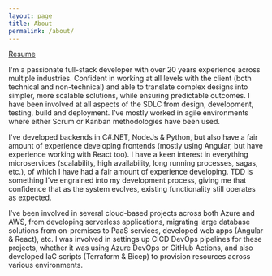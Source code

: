 ```yaml
---
layout: page
title: About
permalink: /about/
---
```


[Resume](https://docs.google.com/document/d/0BwRF9_HwsNHNUW9ZcWNJb1p3LTlDck1MeWx3WXJrVC1lN2VF/edit?usp=sharing&ouid=104807125876702347246&resourcekey=0-7eD83yMf26Hpbxo8JWND5Q&rtpof=true&sd=true)

I'm a passionate full-stack developer with over 20 years experience across multiple industries. Confident in working at all levels with the client (both technical and non-technical) and able to translate complex designs into simpler, more scalable solutions, while ensuring predictable outcomes. I have been involved at all aspects of the SDLC from design, development, testing, build and deployment. I’ve mostly worked in agile environments where either Scrum or Kanban methodologies have been used.

I've developed backends in C#.NET, NodeJs & Python, but also have a fair amount of experience developing frontends (mostly using Angular, but have experience working with React too). I have a keen interest in everything microservices (scalability, high availability, long running processes, sagas, etc.), of which I have had a fair amount of experience developing. TDD is something I've engrained into my development process, giving me that confidence that as the system evolves, existing functionality still operates as expected.

I’ve been involved in several cloud-based projects across both Azure and AWS, from developing serverless applications, migrating large database solutions from on-premises to PaaS services, developed web apps (Angular & React), etc. I was involved in settings up CICD DevOps pipelines for these projects, whether it was using Azure DevOps or GitHub Actions, and also developed IaC scripts (Terraform & Bicep) to provision resources across various environments.
